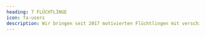 ```yaml
---
heading: 7 FLÜCHTLINGE
icon: fa-users
description: Wir bringen seit 2017 motivierten Flüchtlingen mit verschiedensten Hintergründen das Imkern bei. Auf den wöchentlichen Imkertreffen können sie ihre deutschen Sprachkenntnisse vertiefen.
---
```

